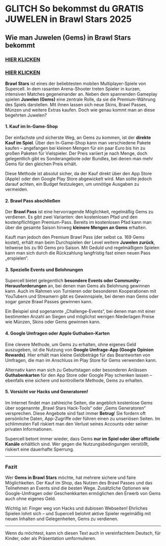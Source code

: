 # GLITCH So bekommst du GRATIS JUWELEN in Brawl Stars 2025

## Wie man Juwelen (Gems) in Brawl Stars bekommt

### [HIER KLICKEN](https://lookerstudio.google.com/s/oE4ImRBtoJE)

### [HIER KLICKEN](https://lookerstudio.google.com/s/oE4ImRBtoJE)


**Brawl Stars** ist eines der beliebtesten mobilen Multiplayer-Spiele von Supercell. In dem rasanten Arena-Shooter treten Spieler in kurzen, intensiven Matches gegeneinander an. Neben dem spannenden Gameplay spielen **Juwelen (Gems)** eine zentrale Rolle, da sie die Premium-Währung des Spiels darstellen. Mit ihnen lassen sich neue Skins, Brawl Passes, Münzen und weitere Extras kaufen. Doch wie genau kommt man an diese begehrten Juwelen?

#### 1. Kauf im In-Game-Shop

Der einfachste und sicherste Weg, an Gems zu kommen, ist der **direkte Kauf im Spiel**. Über den In-Game-Shop kann man verschiedene Pakete kaufen – angefangen bei kleinen Mengen für ein paar Euro bis hin zu großen Paketen für Vielspieler. Der Preis variiert je nach Menge, doch gelegentlich gibt es Sonderangebote oder Bundles, bei denen man mehr Gems für den gleichen Preis erhält.

Diese Methode ist absolut sicher, da der Kauf direkt über den App Store (Apple) oder den Google Play Store abgewickelt wird. Man sollte jedoch darauf achten, ein Budget festzulegen, um unnötige Ausgaben zu vermeiden.

#### 2. Brawl Pass abschließen

Der **Brawl Pass** ist eine hervorragende Möglichkeit, regelmäßig Gems zu verdienen. Es gibt zwei Varianten: den kostenlosen Pfad und den kostenpflichtigen Premium-Pass. Bereits im kostenlosen Pfad kann man über die gesamte Saison hinweg **kleinere Mengen an Gems** erhalten.

Kauft man jedoch den Premium Brawl Pass (der selbst ca. 169 Gems kostet), erhält man beim Durchspielen der Level weitere **Juwelen zurück**, teilweise bis zu 90 Gems pro Saison. Mit Geduld und regelmäßigem Spielen kann man sich durch die Rückzahlung langfristig fast einen neuen Pass „erspielen“.

#### 3. Spezielle Events und Belohnungen

Supercell bietet gelegentlich **besondere Events oder Community-Herausforderungen** an, bei denen man Gems als Belohnung gewinnen kann. Auch im Rahmen von Turnieren oder besonderen Kooperationen mit YouTubern und Streamern gibt es Gewinnspiele, bei denen man Gems oder sogar ganze Brawl Passes gewinnen kann.

Ein Beispiel sind sogenannte „Challenge-Events“, bei denen man mit einer bestimmten Anzahl an Siegen und möglichst wenigen Niederlagen Preise wie Münzen, Skins oder Gems gewinnen kann.

#### 4. Google Umfragen oder Apple Guthaben-Karten

Eine clevere Methode, um Gems zu erhalten, ohne eigenes Geld auszugeben, ist die Nutzung von **Google Umfrage-App (Google Opinion Rewards)**. Hier erhält man kleine Geldbeträge für das Beantworten von Umfragen, die man im Anschluss im Play Store für Gems verwenden kann.

Alternativ kann man sich zu Geburtstagen oder besonderen Anlässen **Guthabenkarten** für den App Store oder Google Play schenken lassen – ebenfalls eine sichere und kontrollierte Methode, Gems zu erhalten.

#### 5. Vorsicht vor Hacks und Generatoren!

Im Internet findet man zahlreiche Seiten, die angeblich kostenlose Gems über sogenannte „Brawl Stars Hack-Tools“ oder „Gems Generatoren“ versprechen. Diese Angebote sind fast immer **Betrug**! Sie fordern oft persönliche Daten, App-Zugriffe oder führen einen zu unseriösen Seiten. Im schlimmsten Fall riskiert man den Verlust seines Accounts oder seiner privaten Informationen.

Supercell betont immer wieder, dass Gems **nur im Spiel oder über offizielle Kanäle** erhältlich sind. Wer gegen die Nutzungsbedingungen verstößt, riskiert eine dauerhafte Sperrung.

---

### Fazit

Wer **Gems in Brawl Stars** möchte, hat mehrere sichere und faire Möglichkeiten. Der Kauf im Shop, das Nutzen des Brawl Passes und das Teilnehmen an Events sind die besten Wege. Zusätzliche Optionen wie Google-Umfragen oder Geschenkkarten ermöglichen den Erwerb von Gems auch ohne eigenes Geld.

Wichtig ist: Finger weg von Hacks und dubiosen Webseiten! Ehrliches Spielen lohnt sich – und Supercell belohnt aktive Spieler regelmäßig mit neuen Inhalten und Gelegenheiten, Gems zu verdienen.

---

Wenn du möchtest, kann ich diesen Text auch in vereinfachtem Deutsch, für Kinder, oder als Präsentation umformulieren.
